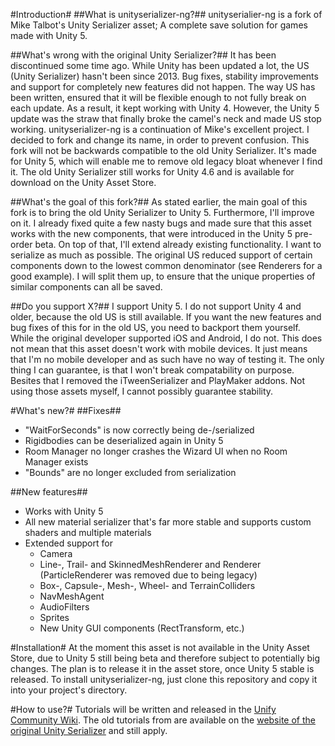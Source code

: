 #Introduction#
##What is unityserializer-ng?##
unityserialier-ng is a fork of Mike Talbot's Unity Serializer asset; A complete save solution for games made with Unity 5. 

##What's wrong with the original Unity Serializer?##
It has been discontinued some time ago. While Unity has been updated a lot, the US (Unity Serializer) hasn't been since 2013. Bug fixes, stability improvements and support for completely new features did not happen. The way US has been written, ensured that it will be flexible enough to not fully break on each update. As a result, it kept working with Unity 4. However, the Unity 5 update was the straw that finally broke the camel's neck and made US stop working.
unityserializer-ng is a continuation of Mike's excellent project. I decided to fork and change its name, in order to prevent confusion. This fork will not be backwards compatible to the old Unity Serializer. It's made for Unity 5, which will enable me to remove old legacy bloat whenever I find it. The old Unity Serializer still works for Unity 4.6 and is available for download on the Unity Asset Store.

##What's the goal of this fork?##
As stated earlier, the main goal of this fork is to bring the old Unity Serializer to Unity 5. Furthermore, I'll improve on it. I already fixed quite a few nasty bugs and made sure that this asset works with the new components, that were introduced in the Unity 5 pre-order beta.
On top of that, I'll extend already existing functionality. I want to serialize as much as possible. The original US reduced support of certain components down to the lowest common denominator (see Renderers for a good example). I will split them up, to ensure that the unique properties of similar components can all be saved.

##Do you support X?##
I support Unity 5. I do not support Unity 4 and older, because the old US is still available. If you want the new features and bug fixes of this for in the old US, you need to backport them yourself.
While the original developer supported iOS and Android, I do not. This does not mean that this asset doesn't work with mobile devices. It just means that I'm no mobile developer and as such have no way of testing it. The only thing I can guarantee, is that I won't break compatability on purpose.
Besites that I removed the iTweenSerializer and PlayMaker addons. Not using those assets myself, I cannot possibly guarantee stability.


#What's new?#
##Fixes##
* "WaitForSeconds" is now correctly being de-/serialized
* Rigidbodies can be deserialized again in Unity 5
* Room Manager no longer crashes the Wizard UI when no Room Manager exists
* "Bounds" are no longer excluded from serialization

##New features##
* Works with Unity 5
* All new material serializer that's far more stable and supports custom shaders and multiple materials
* Extended support for
  * Camera
  * Line-, Trail- and SkinnedMeshRenderer and Renderer (ParticleRenderer was removed due to being legacy)
  * Box-, Capsule-, Mesh-, Wheel- and TerrainColliders
  * NavMeshAgent
  * AudioFilters
  * Sprites
  * New Unity GUI components (RectTransform, etc.)

#Installation#
At the moment this asset is not available in the Unity Asset Store, due to Unity 5 still being beta and therefore subject to potentially big changes. The plan is to release it in the asset store, once Unity 5 stable is released.
To install unityserializer-ng, just clone this repository and copy it into your project's directory.

#How to use?#
Tutorials will be written and released in the [Unify Community Wiki](http://wiki.unity3d.com/index.php/Main_Page). The old tutorials from are available on the [website of the original Unity Serializer](http://whydoidoit.com/unityserializer/) and still apply.
